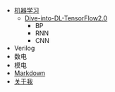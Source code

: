 * [机器学习](机器学习.md)
  * [Dive-into-DL-TensorFlow2.0](Dive-into-DL-TensorFlow2.0.md)
    * BP
    * RNN
    * CNN
* Verilog
* 数电
* 模电
* [Markdown](Markdown.md)
* [关于我](关于我.md)